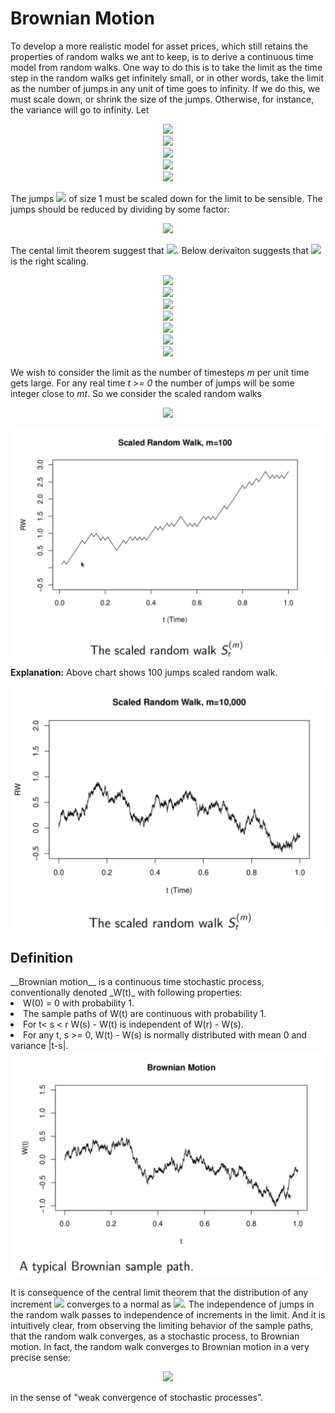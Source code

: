 <h1>Brownian Motion</h1>
To develop a more realistic model for asset prices, which still retains the properties of random walks we ant to keep, is to derive a continuous time model from random walks. One way to do this is to take the limit as the time step in the random walks get infinitely small, or in other words, take the limit as the number of jumps in any unit of time goes to infinity. If we do this, we must scale down, or shrink the size of the jumps. Otherwise, for instance, the variance will go to infinity. Let 

<p align="center">
<img src="https://render.githubusercontent.com/render/math?math=\sigma^{2} = Var \( X_{j} )"><br>
  <img src="https://render.githubusercontent.com/render/math?math=\lim_{m \rightarrow \infinity } Var \( S_{m} ) = \lim_{m \rightarrow \infinity} Var \( \sum_{j=1}^{m} X_{j} )"><br>
  <img src="https://render.githubusercontent.com/render/math?math={by independence} = \lim_{m \rightarrow \infinity } \sum_{j=1}^{m} Var \( X_{j} )"><br>
  <img src="https://render.githubusercontent.com/render/math?math==\lim_{m \rightarrow \infinity} m \sigma^{2}"><br>
  <img src="https://render.githubusercontent.com/render/math?math==\infinity"><br>
</p>

The jumps <img src="https://render.githubusercontent.com/render/math?math=X_{j}"> of size 1 must be scaled down for the limit to be sensible. The jumps should be reduced by dividing by some factor:

<p align="center">
<img src="https://render.githubusercontent.com/render/math?math=\frac{X_{j}}{\alpha}">
</p>

The cental limit theorem suggest that <img src="https://render.githubusercontent.com/render/math?math=\alpha = \sqrt{m}">. Below derivaiton suggests that  <img src="https://render.githubusercontent.com/render/math?math=\alpha = \sqrt{m}"> is the right scaling.

<p align="center">
<img src="https://render.githubusercontent.com/render/math?math=\lim_{m \rightarrow \infinity} Var \( \sum_{j=1}^{m} \frac{X_{j}}{\sqrt{m}} )"><br>
  <img src="https://render.githubusercontent.com/render/math?math==\lim_{m \rightarrow \infinity} \sum_{j=1}^{m} Var \( \frac{X_{j}}{\sqrt{m}} )"><br>
  <img src="https://render.githubusercontent.com/render/math?math={ using Var \( \alpha X ) = \alpha^{2} Var \( X ) }"><br>
  <img src="https://render.githubusercontent.com/render/math?math==\lim_{m \rightarrow \infinity} \sum_{j=1}^{m} \frac{1}{m} Var \( X_{j} )"><br>
  <img src="https://render.githubusercontent.com/render/math?math==\lim_{m \rightarrow \infinity} \frac{1}{m} \sum_{j=1}^{m} \sigma^{2}"><br>
  <img src="https://render.githubusercontent.com/render/math?math==\lim_{m \rightarrow \infinity} \frac{1}{m} m \sigma^{2}"><br>
  <img src="https://render.githubusercontent.com/render/math?math==\sigma^{2} \lt \infinity"><br>
</p>

We wish to consider the limit as the number of timesteps _m_ per unit time gets large. For any real time _t >= 0_ the number of jumps will be some integer close to _mt_. So we consider the scaled random walks

<p align="center">
<img src="https://render.githubusercontent.com/render/math?math=S_{t}^{ \( m )} = \sum_{j=1}^{ \lfloor m t \rfloor} \frac{X_{j}}{\sqrt{m}}">
</p>

<img src="../Images/S5_Scaled_randomwalk.png" alt="Working Capital Days">

__Explanation:__ Above chart shows 100 jumps scaled random walk.

<img src="../Images/S5_Scaled_randomwalk_10000.png" alt="Working Capital Days">

<h2>Definition</h2>
__Brownian motion__ is a continuous time stochastic process, conventionally denoted _W(t)_ with following properties:

<li> W(0) = 0 with probability 1.</li>
<li>The sample paths of W(t) are continuous with probability 1.</li>
<li>For t< s < r W(s) - W(t) is independent of W(r) - W(s).</li>
<li>For any t, s >= 0, W(t) - W(s) is normally distributed with mean 0 and variance |t-s|.</li>

<img src="../Images/S5_Brownianpath.png" alt="Brownian Motion">

It is consequence of the central limit theorem that the distribution of any increment <img src="https://render.githubusercontent.com/render/math?math=S_{t_{2}}^{ \( m )} - S_{t_{1}}^{ \( m )}"> converges to a normal as <img src="https://render.githubusercontent.com/render/math?math=m \rightarrow \infinity">. The independence of jumps in the random walk passes to independence of increments in the limit. And it is intuitively clear, from observing the limiting behavior of the sample paths, that the random walk converges, as a stochastic process, to Brownian motion. In fact, the random walk converges to Brownian motion in a very precise sense:

<p align="center">
<img src="https://render.githubusercontent.com/render/math?math=S_{t}^{ \( m ) } \rightarrow W \( t ) as m \rightarrow \infinity">
</p>

in the sense of "weak convergence of stochastic processes".

